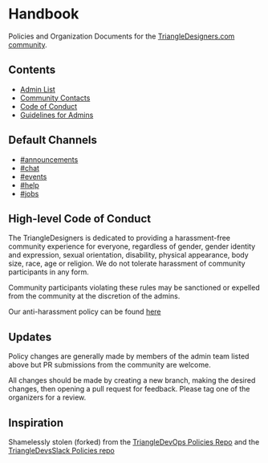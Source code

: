# Handbook
Policies and Organization Documents for the [TriangleDesigners.com community](https://triangledesigners.com/).

## Contents

* [Admin List][admins]
* [Community Contacts][community-contacts]
* [Code of Conduct][code-of-conduct]
* [Guidelines for Admins][conduct-admins]

## Default Channels

* [#announcements](https://triangledevs.slack.com/messages/announcements/)
* [#chat](https://triangledevs.slack.com/messages/chat/)
* [#events](https://triangledevs.slack.com/messages/events/)
* [#help](https://triangledevs.slack.com/messages/help/)
* [#jobs](https://triangledevs.slack.com/messages/jobs/)

## High-level Code of Conduct

The TriangleDesigners is dedicated to providing a harassment-free community experience for everyone, regardless of gender, gender identity and expression, sexual orientation, disability, physical appearance, body size, race, age or religion.  We do not tolerate harassment of community participants in any form.

Community participants violating these rules may be sanctioned or expelled from the community at the discretion of the admins.

Our anti-harassment policy can be found [here][code-of-conduct]

## Updates

Policy changes are generally made by members of the admin team listed above but PR submissions from the community are welcome.

All changes should be made by creating a new branch, making the desired changes, then opening a pull request for feedback. Please tag one of the organizers for a review.

[code-of-conduct]: CODE-OF-CONDUCT.md
[conduct-admins]: ADMIN-CONDUCT.md
[admins]: ADMINS.md
[community-contacts]: COMMUNITY-CONTACTS.md

## Inspiration

Shamelessly stolen (forked) from the [TriangleDevOps Policies Repo](https://github.com/TriangleDevOps/policies) and the [TriangleDevsSlack Policies repo](https://github.com/TriangleDevsSlack/policies)
